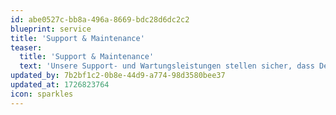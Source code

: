 ```yaml
---
id: abe0527c-bb8a-496a-8669-bdc28d6dc2c2
blueprint: service
title: 'Support & Maintenance'
teaser:
  title: 'Support & Maintenance'
  text: 'Unsere Support- und Wartungsleistungen stellen sicher, dass Deine digitalen Lösungen stets optimal funktionieren und auf dem neuesten Stand bleiben. Wir kümmern uns um die technischen Details, damit Du Dich voll und ganz auf Dein Kerngeschäft konzentrieren kannst.'
updated_by: 7b2bf1c2-0b8e-44d9-a774-98d3580bee37
updated_at: 1726823764
icon: sparkles
---
```

